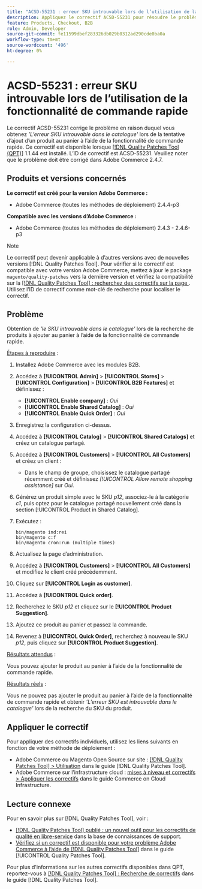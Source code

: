 ```yaml
---
title: "ACSD-55231 : erreur SKU introuvable lors de l’utilisation de la fonctionnalité de commande rapide"
description: Appliquez le correctif ACSD-55231 pour résoudre le problème Adobe Commerce en raison duquel vous obtenez *'Le SKU est introuvable dans le catalogue'* erreur lors de la tentative d’ajout d’un produit au panier à l’aide de la fonctionnalité de commande rapide.
feature: Products, Checkout, B2B
role: Admin, Developer
source-git-commit: fe11599dbef283326db029b0312ad290cde0ba0a
workflow-type: tm+mt
source-wordcount: '496'
ht-degree: 0%

---
```


# ACSD-55231 : erreur SKU introuvable lors de l’utilisation de la fonctionnalité de commande rapide

Le correctif ACSD-55231 corrige le problème en raison duquel vous obtenez *’L’erreur SKU introuvable dans le catalogue&#39;* lors de la tentative d’ajout d’un produit au panier à l’aide de la fonctionnalité de commande rapide. Ce correctif est disponible lorsque [[!DNL Quality Patches Tool (QPT)]](https://experienceleague.adobe.com/en/docs/commerce-knowledge-base/kb/announcements/commerce-announcements/magento-quality-patches-released-new-tool-to-self-serve-quality-patches) 1.1.44 est installé. L’ID de correctif est ACSD-55231. Veuillez noter que le problème doit être corrigé dans Adobe Commerce 2.4.7.

## Produits et versions concernés

**Le correctif est créé pour la version Adobe Commerce :**

* Adobe Commerce (toutes les méthodes de déploiement) 2.4.4-p3

**Compatible avec les versions d’Adobe Commerce :**

* Adobe Commerce (toutes les méthodes de déploiement) 2.4.3 - 2.4.6-p3

>[!NOTE]
>
>Le correctif peut devenir applicable à d’autres versions avec de nouvelles versions [!DNL Quality Patches Tool]. Pour vérifier si le correctif est compatible avec votre version Adobe Commerce, mettez à jour le package `magento/quality-patches` vers la dernière version et vérifiez la compatibilité sur la [[!DNL Quality Patches Tool] : recherchez des correctifs sur la page ](https://experienceleague.adobe.com/tools/commerce-quality-patches/index.html). Utilisez l’ID de correctif comme mot-clé de recherche pour localiser le correctif.

## Problème

Obtention de *&#39;le SKU introuvable dans le catalogue&#39;* lors de la recherche de produits à ajouter au panier à l’aide de la fonctionnalité de commande rapide.

<u>Étapes à reproduire</u> :

1. Installez Adobe Commerce avec les modules B2B.
1. Accédez à **[!UICONTROL Admin]** > **[!UICONTROL Stores]** > **[!UICONTROL Configuration]** > **[!UICONTROL B2B Features]** et définissez :
   * **[!UICONTROL Enable company]** : *Oui*
   * **[!UICONTROL Enable Shared Catalog]** : *Oui*
   * **[!UICONTROL Enable Quick Order]** : *Oui*
1. Enregistrez la configuration ci-dessus.
1. Accédez à **[!UICONTROL Catalog]** > **[!UICONTROL Shared Catalogs]** et créez un catalogue partagé.
1. Accédez à **[!UICONTROL Customers]** > **[!UICONTROL All Customers]** et créez un client :
   * Dans le champ de groupe, choisissez le catalogue partagé récemment créé et définissez *[!UICONTROL Allow remote shopping assistance]* sur *Oui*.
1. Générez un produit simple avec le SKU *p12*, associez-le à la catégorie *c1*, puis optez pour le catalogue partagé nouvellement créé dans la section [!UICONTROL Product in Shared Catalog].
1. Exécutez :

   ```
   bin/magento ind:rei 
   bin/magento c:f 
   bin/magento cron:run (multiple times)
   ```

1. Actualisez la page d’administration.
1. Accédez à **[!UICONTROL Customers]** > **[!UICONTROL All Customers]** et modifiez le client créé précédemment.
1. Cliquez sur **[!UICONTROL Login as customer]**.
1. Accédez à **[!UICONTROL Quick order]**.
1. Recherchez le SKU *p12* et cliquez sur le **[!UICONTROL Product Suggestion]**.
1. Ajoutez ce produit au panier et passez la commande.
1. Revenez à **[!UICONTROL Quick Order]**, recherchez à nouveau le SKU *p12*, puis cliquez sur **[!UICONTROL Product Suggestion]**.

<u>Résultats attendus</u> :

Vous pouvez ajouter le produit au panier à l’aide de la fonctionnalité de commande rapide.

<u>Résultats réels</u> :

Vous ne pouvez pas ajouter le produit au panier à l’aide de la fonctionnalité de commande rapide et obtenir *’L’erreur SKU est introuvable dans le catalogue&#39;* lors de la recherche du SKU du produit.

## Appliquer le correctif

Pour appliquer des correctifs individuels, utilisez les liens suivants en fonction de votre méthode de déploiement :

* Adobe Commerce ou Magento Open Source sur site : [[!DNL Quality Patches Tool] > Utilisation](/help/tools/quality-patches-tool/usage.md) dans le guide [!DNL Quality Patches Tool].
* Adobe Commerce sur l’infrastructure cloud : [mises à niveau et correctifs > Appliquer les correctifs](https://experienceleague.adobe.com/docs/commerce-cloud-service/user-guide/develop/upgrade/apply-patches.html) dans le guide Commerce on Cloud Infrastructure.

## Lecture connexe

Pour en savoir plus sur [!DNL Quality Patches Tool], voir :

* [[!DNL Quality Patches Tool] publié : un nouvel outil pour les correctifs de qualité en libre-service](https://experienceleague.adobe.com/en/docs/commerce-knowledge-base/kb/announcements/commerce-announcements/magento-quality-patches-released-new-tool-to-self-serve-quality-patches) dans la base de connaissances de support.
* [Vérifiez si un correctif est disponible pour votre problème Adobe Commerce à l’aide de  [!DNL Quality Patches Tool]](/help/tools/quality-patches-tool/patches-available-in-qpt/check-patch-for-magento-issue-with-magento-quality-patches.md) dans le guide [!UICONTROL Quality Patches Tool].


Pour plus d&#39;informations sur les autres correctifs disponibles dans QPT, reportez-vous à [[!DNL Quality Patches Tool] : Recherche de correctifs](https://experienceleague.adobe.com/tools/commerce-quality-patches/index.html) dans le guide [!DNL Quality Patches Tool].

